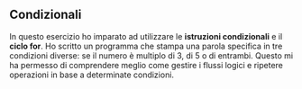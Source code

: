 ## Condizionali
In questo esercizio ho imparato ad utilizzare le **istruzioni condizionali** e il **ciclo for**. Ho scritto un programma che stampa una parola specifica in tre condizioni diverse: se il numero è multiplo di 3, di 5 o di entrambi. Questo mi ha permesso di comprendere meglio come gestire i flussi logici e ripetere operazioni in base a determinate condizioni.
